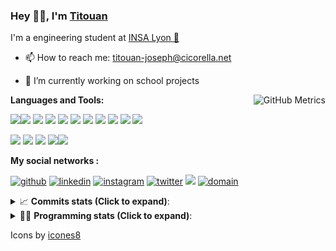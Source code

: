 <!--
**titouan-joseph/titouan-joseph** is a ✨ _special_ ✨ repository because its `README.md` (this file) appears on your GitHub profile.

Here are some ideas to get you started:

- 🔭 I’m currently working on ...
- 🌱 I’m currently learning ...
- 👯 I’m looking to collaborate on ...
- 🤔 I’m looking for help with ...
- 💬 Ask me about ...
- 📫 How to reach me: ...
- 😄 Pronouns: ...
- ⚡ Fun fact: ...
-->

### Hey 👋🏽, I'm [Titouan](https://github.com/Titouan-Joseph) 

I'm a engineering student at  [INSA Lyon 🦏](https://www.insa-lyon.fr/en/)

- 📫 How to reach me: [titouan-joseph@cicorella.net](mailto:titouan-joseph@cicorella.net)
- 🔭 I’m currently working on school projects


  <img align="right" alt="GitHub Metrics" src="https://metrics.lecoq.io/titouan-joseph" />

**Languages and Tools:**

[<img src="https://img.icons8.com/color/48/000000/python.png"/>]()[<img src="https://img.icons8.com/color/48/000000/java-coffee-cup-logo.png"/>]() [<img src="https://img.icons8.com/color/48/000000/c-programming.png"/>]() [<img src="https://img.icons8.com/color/48/000000/javascript.png"/>]() [<img src="https://img.icons8.com/color/48/000000/selenium-test-automation.png"/>]() [<img src="https://img.icons8.com/color/48/000000/git.png"/>]() [<img src="https://img.icons8.com/color/48/000000/console.png"/>]() [<img src="https://img.icons8.com/color/48/000000/android-os.png"/>]() [<img src="https://img.icons8.com/color/48/000000/pycharm.png"/>]() [<img src="https://img.icons8.com/color/48/000000/virtualbox.png"/>]() [<img src="https://img.icons8.com/color/48/000000/windows-10.png"/>]()

[<img src="https://img.icons8.com/color/48/000000/linux.png"/>]() [<img src="https://img.icons8.com/color/48/000000/nginx.png"/>]() [<img src="https://img.icons8.com/color/48/000000/raspberry-pi.png"/>]() [<img src="https://img.icons8.com/color/48/000000/docker.png"/>]()[<img src="https://img.icons8.com/color/48/000000/visual-studio-code-2019.png"/>]()

**My social networks :**

[<img src='https://img.icons8.com/fluent/48/000000/github.png' alt="github">](https://github.com/titouan-joseph)  [<img src='https://img.icons8.com/color/48/000000/linkedin.png' alt='linkedin'>](https://www.linkedin.com/in/titouan-joseph-revol/)  [<img src='https://img.icons8.com/color/48/000000/instagram-new.png' alt='instagram'>](https://www.instagram.com/tit_re/)  [<img src='https://img.icons8.com/color/48/000000/twitter.png' alt='twitter'>](https://twitter.com/josephrevol) [<img src="https://img.icons8.com/color/48/000000/facebook.png"/>](https://www.facebook.com/titre01) [<img src="https://img.icons8.com/fluent/48/000000/domain.png" alt="domain"/>](https://titouan-joseph.cicorella.net)

<details>
 <summary>📈 <b>Commits stats (Click to expand)</b>: </summary>
    <a href="https://sourcerer.io/titouan-joseph"><img src="https://img.shields.io/badge/Python-148%20commits-orange.svg" alt=""></a>
    <a href="https://sourcerer.io/titouan-joseph"><img src="https://img.shields.io/badge/Java-27%20commits-orange.svg" alt=""></a>
    <a href="https://sourcerer.io/titouan-joseph"><img src="https://img.shields.io/badge/C-23%20commits-orange.svg" alt=""></a>
    <a href="https://sourcerer.io/titouan-joseph"><img src="https://img.shields.io/badge/JavaScript-18%20commits-orange.svg" alt=""></a>
</details>


<details>
 <summary>👨‍💻 <b>Programming stats (Click to expand)</b>: </summary>
<!--START_SECTION:waka-->
**🐱 My Github Data** 

> 🏆 254 Contributions in the Year 2021
 > 
> 📦 58.5 kB Used in Github's Storage 
 > 
> 🚫 Not Opted to Hire
 > 
> 📜 28 Public Repositories 
 > 
> 🔑 2 Private Repositories  
 > 
**I'm an Early 🐤** 

```text
🌞 Morning    106 commits    ████░░░░░░░░░░░░░░░░░░░░░   16.75% 
🌆 Daytime    253 commits    ██████████░░░░░░░░░░░░░░░   39.97% 
🌃 Evening    208 commits    ████████░░░░░░░░░░░░░░░░░   32.86% 
🌙 Night      66 commits     ██░░░░░░░░░░░░░░░░░░░░░░░   10.43%

```
📅 **I'm Most Productive on Wednesday** 

```text
Monday       93 commits     ███░░░░░░░░░░░░░░░░░░░░░░   14.69% 
Tuesday      84 commits     ███░░░░░░░░░░░░░░░░░░░░░░   13.27% 
Wednesday    138 commits    █████░░░░░░░░░░░░░░░░░░░░   21.8% 
Thursday     100 commits    ████░░░░░░░░░░░░░░░░░░░░░   15.8% 
Friday       83 commits     ███░░░░░░░░░░░░░░░░░░░░░░   13.11% 
Saturday     54 commits     ██░░░░░░░░░░░░░░░░░░░░░░░   8.53% 
Sunday       81 commits     ███░░░░░░░░░░░░░░░░░░░░░░   12.8%

```


📊 **This Week I Spent My Time On** 

```text
⌚︎ Time Zone: Europe/Paris

💬 Programming Languages: 
EJS                      2 hrs 26 mins       █████████░░░░░░░░░░░░░░░░   36.03% 
Python                   1 hr 59 mins        ███████░░░░░░░░░░░░░░░░░░   29.51% 
JavaScript               49 mins             ███░░░░░░░░░░░░░░░░░░░░░░   12.22% 
CSV                      23 mins             █░░░░░░░░░░░░░░░░░░░░░░░░   5.75% 
Markdown                 18 mins             █░░░░░░░░░░░░░░░░░░░░░░░░   4.52%

🔥 Editors: 
WebStorm                 4 hrs 14 mins       ███████████████░░░░░░░░░░   62.63% 
PyCharm                  2 hrs 30 mins       █████████░░░░░░░░░░░░░░░░   37.16% 
VS Code                  0 secs              ░░░░░░░░░░░░░░░░░░░░░░░░░   0.21%

🐱‍💻 Projects: 
website24maker           3 hrs 13 mins       ████████████░░░░░░░░░░░░░   47.7% 
docker_stats_logs        2 hrs 16 mins       ████████░░░░░░░░░░░░░░░░░   33.61% 
Overbookd                34 mins             ██░░░░░░░░░░░░░░░░░░░░░░░   8.4% 
Passtore                 25 mins             █░░░░░░░░░░░░░░░░░░░░░░░░   6.39% 
Unknown Project          11 mins             ░░░░░░░░░░░░░░░░░░░░░░░░░   2.91%

💻 Operating System: 
Windows                  6 hrs 45 mins       █████████████████████████   100.0%

```

**I Mostly Code in Python** 

```text
Python                   18 repos            ██████████████░░░░░░░░░░░   56.25% 
JavaScript               3 repos             ██░░░░░░░░░░░░░░░░░░░░░░░   9.38% 
HTML                     2 repos             █░░░░░░░░░░░░░░░░░░░░░░░░   6.25% 
C                        2 repos             █░░░░░░░░░░░░░░░░░░░░░░░░   6.25% 
MATLAB                   2 repos             █░░░░░░░░░░░░░░░░░░░░░░░░   6.25%

```



<!--END_SECTION:waka-->

</details>

Icons by [icones8](https://icones8.fr/)
